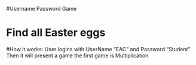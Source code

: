 #Username Password Game 
# Find all Easter eggs
#How it works:
 User logins with 
UserName “EAC” and
Password “Student”
Then it will present a game the first game is Multiplication
 
